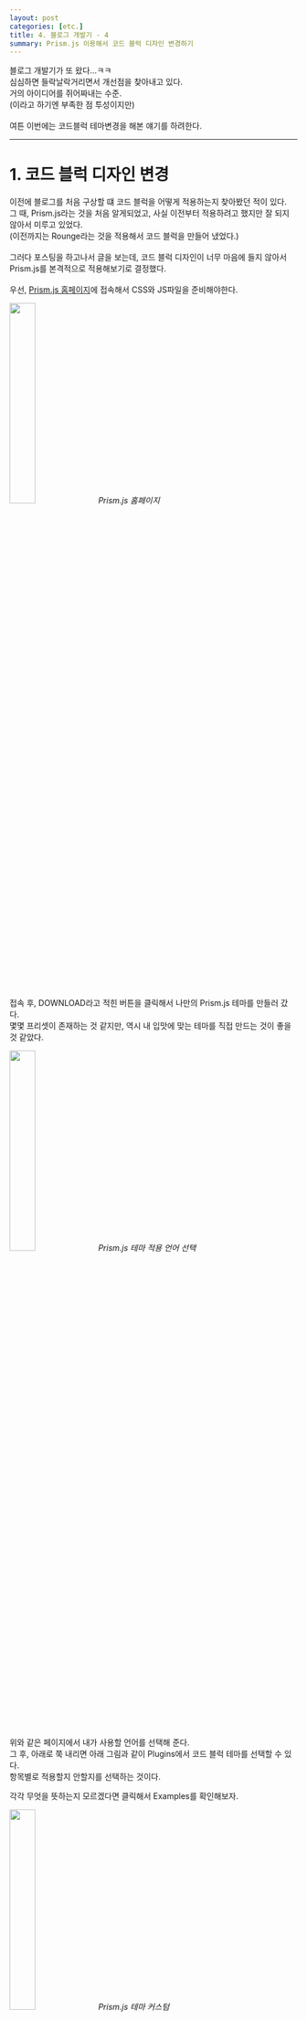 ```yaml
---
layout: post
categories: [etc.]
title: 4. 블로그 개발기 - 4
summary: Prism.js 이용해서 코드 블럭 디자인 변경하기
---
```


블로그 개발기가 또 왔다...ㅋㅋ<br>
심심하면 들락날락거리면서 개선점을 찾아내고 있다.<br>
거의 아이디어를 쥐어짜내는 수준.<br>
(이라고 하기엔 부족한 점 투성이지만)<br>
<br>
여튼 이번에는 코드블럭 테마변경을 해본 얘기를 하려한다.<br>

---

# 1. 코드 블럭 디자인 변경

이전에 블로그를 처음 구상할 떄 코드 블럭을 어떻게 적용하는지 찾아봤던 적이 있다.<br>
그 때, Prism.js라는 것을 처음 알게되었고, 사실 이전부터 적용하려고 했지만 잘 되지 않아서 미루고 있었다.<br>
(이전까지는 Rounge라는 것을 적용해서 코드 블럭을 만들어 냈었다.)<br>
<br>
그러다 포스팅을 하고나서 글을 보는데, 코드 블럭 디자인이 너무 마음에 들지 않아서 Prism.js를 본격적으로 적용해보기로 결정했다.<br>
<br>
우선, [Prism.js 홈페이지](https://prismjs.com/)에 접속해서 CSS와 JS파일을 준비해야한다.<br>
<p class="post-image-wrapper">
    <img src="https://github.com/user-attachments/assets/222dd7fc-242e-4cee-a382-83eb2e8b1253" class="image" width="30%" height="30%" onclick="imgClick('https://github.com/user-attachments/assets/222dd7fc-242e-4cee-a382-83eb2e8b1253')">
    <em align="center" class="caption">Prism.js 홈페이지</em>
</p><br>

접속 후, DOWNLOAD라고 적힌 버튼을 클릭해서 나만의 Prism.js 테마를 만들러 갔다.<br>
몇몇 프리셋이 존재하는 것 같지만, 역시 내 입맛에 맞는 테마를 직접 만드는 것이 좋을 것 같았다.<br>
<p class="post-image-wrapper">
    <img src="https://github.com/user-attachments/assets/e03b75da-86bc-4bbd-89a0-a528a57b29bc" class="image" width="30%" height="30%" onclick="imgClick('https://github.com/user-attachments/assets/e03b75da-86bc-4bbd-89a0-a528a57b29bc')">
    <em align="center" class="caption">Prism.js 테마 적용 언어 선택</em>
</p><br>
위와 같은 페이지에서 내가 사용할 언어를 선택해 준다.<br>
그 후, 아래로 쭉 내리면 아래 그림과 같이 Plugins에서 코드 블럭 테마를 선택할 수 있다.<br>
항목별로 적용할지 안할지를 선택하는 것이다.<br>

각각 무엇을 뜻하는지 모르겠다면 클릭해서 Examples를 확인해보자.<br>
<p class="post-image-wrapper">
    <img src="https://github.com/user-attachments/assets/6d5be0b4-e809-4283-8740-db1a55367c02" class="image" width="30%" height="30%" onclick="imgClick('https://github.com/user-attachments/assets/6d5be0b4-e809-4283-8740-db1a55367c02')">
    <em align="center" class="caption">Prism.js 테마 커스텀</em>
</p><br>
사실 나는 이전에 만들어 놓은 것이 있어서 어떤걸 내가 체크했는지 기억이 안 난다.<br>
어찌됐든 CSS, JS 파일을 모두 다운받았다면 준비물은 끝났다.<br>
<br>
그 다음엔, 이전에 적용된 코드 블럭 테마를 미적용시키기 위해서 `_config.yaml` 파일에 아래와 같이 적어줬다.(기존에 적용된 Rouge 관련 라인은 주석처리)<br>
<p class="post-image-wrapper">
    <img src="https://github.com/user-attachments/assets/4f4995c2-d972-42bb-8839-d5b463e02a13" class="image" width="20%" height="20%" onclick="imgClick('https://github.com/user-attachments/assets/4f4995c2-d972-42bb-8839-d5b463e02a13')">
    <em align="center" class="caption">기존 라인 삭제 및 신규 라인 추가</em>
</p><br>
그 후에 root 폴더에 다운받아진 `prism.js` 파일과 `prism.css` 파일을 넣어줬다.<br>
<br>
그리고 나서는 넣어준 파일을 코드 블럭을 적용하고 싶은 html 파일에 적어주면 끝이었다.<br>

```html
<link href='{{ "/prism.css" | prepend: site.baseurl }}' rel="stylesheet">
```
```html
<script src='{{ "/prism.js" | prepend: site.baseurl }}'></script>
```
link 태그는 head 태그 안에, script 태그는 body 태그 안에 넣어줬다.<br>
<br>
<br>
그리고 나서 확인해봤다.<br>
<p class="post-image-wrapper">
    <img src="https://github.com/user-attachments/assets/4d3c9242-c74d-4d80-9704-bec6e5af1de8" class="image" width="30%" height="30%" onclick="imgClick('https://github.com/user-attachments/assets/4d3c9242-c74d-4d80-9704-bec6e5af1de8')">
    <em align="center" class="caption">코드 상에 쓰는 법</em>
</p><br>
마크다운에 코드 블럭을 적용하는 방법대로 ```으로 위,아래 끝을 감싸고 해당 코드의 언어를 명기해주면..<br>
<p class="post-image-wrapper">
    <img src="https://github.com/user-attachments/assets/dad1839b-7698-47e3-a88f-19080a1f7c86" class="image" width="30%" height="30%" onclick="imgClick('https://github.com/user-attachments/assets/dad1839b-7698-47e3-a88f-19080a1f7c86')">
    <em align="center" class="caption">적용 확인</em>
</p><br>
짜자잔<br>
잘 적용이 된 모습을 확인할 수 있다.<br>
<br>
혹시나 이 글을 보고 따라했는데, 적용이 안 됐다면 root 경로에 `_plugins` 폴더를 만들고 그 안에 `prism.rb`라는 파일을 만들어보자.<br>
그리고 아래와 같이 코드를 써서 저장 후 다시 확인해보면 좋을 것 같다.<br>
(구글링하다가 [다른 블로그 글](https://tuxstash.de/gist/jekyll-plugin-prism/)에서 찾은 방법인데 나는 이 과정없이 적용이 되긴 했지만 혹시 몰라서 만들어두긴 했다.)<br>
```ruby
require 'cgi'

module Jekyll
	module Tags
		class Prism < Liquid::Block
			def initialize(tag_name, text, tokens)
				@arg = text.strip
				super
			end

			def render(context)
				output = super(context)
				output = CGI.escapeHTML(output);
				"<pre class=\"language-#{@arg} line-numbers card-panel z-depth-3 \"><code>#{output}</code></pre>"
			end
		end
	end
end

Liquid::Template.register_tag('prism', Jekyll::Tags::Prism)
```

---

# 2. 마치며

개발기 쓰는게 제일 귀찮지만, 의외로 제일 부담없이 막 쓸 수 있어서 자꾸 쓰게 되는 것 같다.<br>
3편에서 4편을 기약하지 않고 마무리지었는데, 그새 못참고 4편을 썼다.<br>
<br>
이전 글에 비해 사실 별 내용도 없는데 그냥 쓰게 된다.<br>
나중에 써야지하고 남겨두었다가 과정을 까먹고 귀찮아지기 전에 얼른 후딱 해치워야겠다고 생각하기도 했다.<br>
<br>
이왕 이렇게 된거 개발기만 따로 빼서 카테고리를 만들까 생각중이다.<br>
<br>
